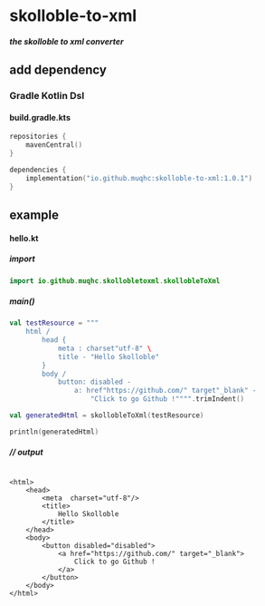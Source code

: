 # skolloble-to-xml

#### _the skolloble to xml converter_

## add dependency

### Gradle Kotlin Dsl

#### build.gradle.kts

```kotlin
repositories {
    mavenCentral()
}
```

```kotlin
dependencies {
    implementation("io.github.muqhc:skolloble-to-xml:1.0.1")
}
```

## example

#### hello.kt

##### import

```kotlin
import io.github.muqhc.skollobletoxml.skollobleToXml
```

##### main()

```kotlin
val testResource = """
    html /
        head {
            meta : charset"utf-8" \
            title - "Hello Skolloble"
        }
        body /
            button: disabled -
                a: href"https://github.com/" target"_blank" -
                    "Click to go Github !"""".trimIndent()

val generatedHtml = skollobleToXml(testResource)

println(generatedHtml)
```
##### // output
```

<html>
    <head>
        <meta  charset="utf-8"/>    
        <title>
            Hello Skolloble
        </title>
    </head>
    <body>
        <button disabled="disabled">
            <a href="https://github.com/" target="_blank">
                Click to go Github !
            </a>
        </button>
    </body>
</html>
```
